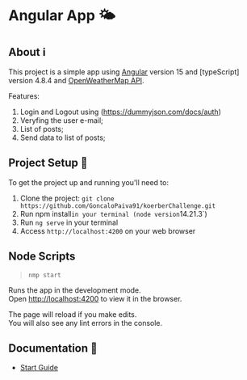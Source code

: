 # Angular App 🌤️

## About ℹ️

This project is a simple app using [Angular](https://angular.io/) version 15 and [typeScript] version 4.8.4 and [OpenWeatherMap API](https://jsonplaceholder.typicode.com/).

Features:

1. Login and Logout using (https://dummyjson.com/docs/auth)
2. Veryfing the user e-mail;
3. List of posts;
4. Send data to list of posts;

## Project Setup 🔨

To get the project up and running you'll need to:

1. Clone the project: `git clone https://github.com/GoncaloPaiva91/koerberChallenge.git`
2. Run npm install` in your terminal (node version `14.21.3`)
3. Run `ng serve` in your terminal
4. Access `http://localhost:4200` on your web browser

## Node Scripts

> `nmp start`

Runs the app in the development mode.\
Open [http://localhost:4200](http://localhost:4200) to view it in the browser.

The page will reload if you make edits.\
You will also see any lint errors in the console.

## Documentation 📖

- [Start Guide](docs/start-guide.md)
